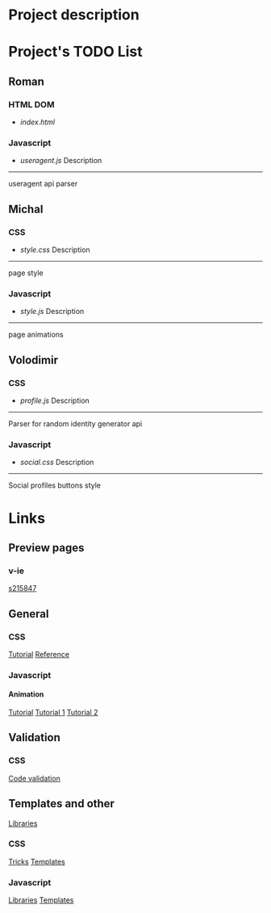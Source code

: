# Project description

# Project's TODO List
## Roman
### HTML DOM
* *_index.html_*

### Javascript
* *_useragent.js_*
Description
---
useragent api parser 

## Michal
### CSS
* *_style.css_*
Description
---
page style

### Javascript
* *_style.js_*
Description
---
page animations

## Volodimir
### CSS
* *_profile.js_*
Description
---
Parser for random identity generator api

### Javascript
* *_social.css_*
Description
---
Social profiles buttons style

# Links
## Preview pages
### v-ie
[s215847](http://v-ie.uek.krakow.pl/~s215847/project/)

## General
### CSS
[Tutorial](https://www.w3schools.com/Css/)
[Reference](https://www.w3schools.com/cssref/)
### Javascript
#### Animation
[Tutorial](https://www.w3schools.com/js/js_htmldom_animate.asp)
[Tutorial 1](https://javascript.info/js-animation)
[Tutorial 2](https://www.tutorialspoint.com/javascript/javascript_animation.htm)

## Validation
### CSS
[Code validation](https://jigsaw.w3.org/css-validator/)

## Templates and other
[Libraries](https://graygrids.com/best-css-javascript-animation-libraries/)

### CSS
[Tricks](https://css-tricks.com/)
[Templates](https://templated.co/)

### Javascript
[Libraries](https://blog.bitsrc.io/11-javascript-animation-libraries-for-2018-9d7ac93a2c59)
[Templates](https://www.templatemonster.com/blog/full-javascript-animated-website-templates/)